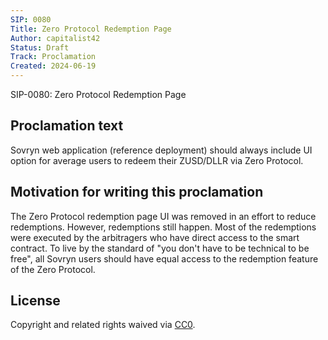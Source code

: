 ```yaml
---
SIP: 0080
Title: Zero Protocol Redemption Page
Author: capitalist42
Status: Draft
Track: Proclamation
Created: 2024-06-19
---
```


SIP-0080: Zero Protocol Redemption Page

## Proclamation text

Sovryn web application (reference deployment) should always include UI option for average users to redeem their ZUSD/DLLR via Zero Protocol.

## Motivation for writing this proclamation

The Zero Protocol redemption page UI was removed in an effort to reduce redemptions. However, redemptions still happen. Most of the redemptions were executed by the arbitragers who have direct access to the smart contract. To live by the standard of "you don't have to be technical to be free", all Sovryn users should have equal access to the redemption feature of the Zero Protocol.


## License
Copyright and related rights waived via [CC0](https://creativecommons.org/publicdomain/zero/1.0/).
